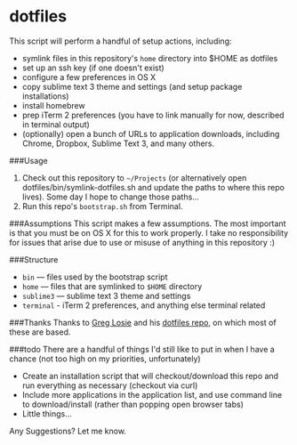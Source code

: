 dotfiles
========

This script will perform a handful of setup actions, including:
* symlink files in this repository's `home` directory into $HOME as dotfiles
* set up an ssh key (if one doesn't exist)
* configure a few preferences in OS X
* copy sublime text 3 theme and settings (and setup package installations)
* install homebrew
* prep iTerm 2 preferences (you have to link manually for now, described in terminal output)
* (optionally) open a bunch of URLs to application downloads, including Chrome, Dropbox, Sublime Text 3, and many others.


###Usage
1. Check out this repository to `~/Projects` (or alternatively open dotfiles/bin/symlink-dotfiles.sh and update the
paths to where this repo lives). Some day I hope to change those paths...
2. Run this repo's `bootstrap.sh` from Terminal.


###Assumptions
This script makes a few assumptions.  The most important is that you must be on OS X for this to work properly.
I take no responsibility for issues that arise due to use or misuse of anything in this repository :)


###Structure
* `bin` — files used by the bootstrap script
* `home` — files that are symlinked to `$HOME` directory
* `sublime3` — sublime text 3 theme and settings
* `terminal` - iTerm 2 preferences, and anything else terminal related


###Thanks
Thanks to [Greg Losie](https://github.com/glosie) and his [dotfiles repo](https://github.com/glosie/dotfiles),
on which most of these are based.


###todo
There are a handful of things I'd still like to put in when I have a chance (not too high on my priorities, unfortunately)
* Create an installation script that will checkout/download this repo and run everything as necessary (checkout via curl)
* Include more applications in the application list, and use command line to download/install (rather than popping open browser tabs)
* Little things...



Any Suggestions? Let me know.
